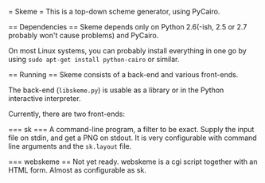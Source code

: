 = Skeme =
This is a top-down scheme generator, using PyCairo.

== Dependencies ==
Skeme depends only on Python 2.6(-ish, 2.5 or 2.7 probably won't cause
problems) and PyCairo.

On most Linux systems, you can probably install everything in one go by using
`sudo apt-get install python-cairo` or similar.

== Running ==
Skeme consists of a back-end and various front-ends.

The back-end (`libskeme.py`) is usable as a library or in the Python
interactive interpreter.

Currently, there are two front-ends:

=== sk ===
A command-line program, a filter to be exact. Supply the input file on stdin,
and get a PNG on stdout. It is very configurable with command line arguments
and the `sk.layout` file.

=== webskeme ==
Not yet ready. webskeme is a cgi script together with an HTML form. Almost as
configurable as sk.